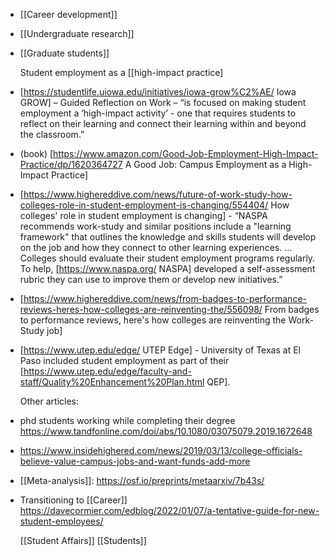 - [[Career development]]
- [[Undergraduate research]]
- [[Graduate students]]
  
  Student employment as a [[high-impact practice]
- [https://studentlife.uiowa.edu/initiatives/iowa-grow%C2%AE/ Iowa GROW] – Guided Reflection on Work – “is focused on making student employment a ‘high-impact activity’ - one that requires students to reflect on their learning and connect their learning within and beyond the classroom.”
- (book) [https://www.amazon.com/Good-Job-Employment-High-Impact-Practice/dp/1620364727 A Good Job: Campus Employment as a High-Impact Practice]
- [https://www.highereddive.com/news/future-of-work-study-how-colleges-role-in-student-employment-is-changing/554404/ How colleges' role in student employment is changing] - “NASPA recommends work-study and similar positions include a &quot;learning framework&quot; that outlines the knowledge and skills students will develop on the job and how they connect to other learning experiences. …Colleges should evaluate their student employment programs regularly. To help, [https://www.naspa.org/ NASPA] developed a self-assessment rubric they can use to improve them or develop new initiatives.”
- [https://www.highereddive.com/news/from-badges-to-performance-reviews-heres-how-colleges-are-reinventing-the/556098/ From badges to performance reviews, here's how colleges are reinventing the Work-Study job]
- [https://www.utep.edu/edge/ UTEP Edge] - University of Texas at El Paso included student employment as part of their [https://www.utep.edu/edge/faculty-and-staff/Quality%20Enhancement%20Plan.html QEP].
  
  Other articles:
- phd students working while completing their degree https://www.tandfonline.com/doi/abs/10.1080/03075079.2019.1672648
- https://www.insidehighered.com/news/2019/03/13/college-officials-believe-value-campus-jobs-and-want-funds-add-more
- [[Meta-analysis]]: https://osf.io/preprints/metaarxiv/7b43s/
- Transitioning to [[Career]] https://davecormier.com/edblog/2022/01/07/a-tentative-guide-for-new-student-employees/
  
  [[Student Affairs]] [[Students]]
